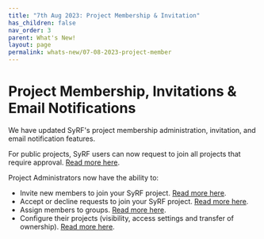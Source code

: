 ```yaml
---
title: "7th Aug 2023: Project Membership & Invitation"
has_children: false
nav_order: 3
parent: What's New!
layout: page
permalink: whats-new/07-08-2023-project-member
---
```




# Project Membership, Invitations & Email Notifications

We have updated SyRF's project membership administration, invitation, and email notification features. 

For public projects, SyRF users can now request to join all projects that require approval. [Read more here](../nav-project-settings.html). 


Project Administrators now have the ability to: 

* Invite new members to join your SyRF project. [Read more here](../member-inviting.html).
* Accept or decline requests to join your SyRF project.  [Read more here](../member-respond-join.html).
* Assign members to groups. [Read more here](../members-groups.html). 
* Configure their projects (visibility, access settings and transfer of ownership).  [Read more here](../nav-project-settings#visibility--access.html).




